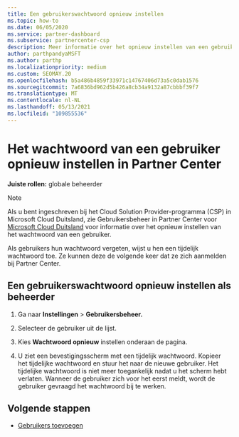 ```yaml
---
title: Een gebruikerswachtwoord opnieuw instellen
ms.topic: how-to
ms.date: 06/05/2020
ms.service: partner-dashboard
ms.subservice: partnercenter-csp
description: Meer informatie over het opnieuw instellen van een gebruikerswachtwoord in Partner Center. Gebruikers ontvangen een tijdelijk wachtwoord de volgende keer dat ze zich aanmelden bij Partner Center.
author: parthpandyaMSFT
ms.author: parthp
ms.localizationpriority: medium
ms.custom: SEOMAY.20
ms.openlocfilehash: b5a486b4859f33971c14767406d73a5c0dab1576
ms.sourcegitcommit: 7a6836bd962d5b426a8cb34a9132a87cbbbf39f7
ms.translationtype: MT
ms.contentlocale: nl-NL
ms.lasthandoff: 05/13/2021
ms.locfileid: "109855536"
---
```

# <a name="reset-a-users-password-in-partner-center"></a>Het wachtwoord van een gebruiker opnieuw instellen in Partner Center

**Juiste rollen:** globale beheerder

> [!NOTE]  
> Als u bent ingeschreven bij het Cloud Solution Provider-programma (CSP) in Microsoft Cloud Duitsland, zie Gebruikersbeheer in Partner Center voor [Microsoft Cloud Duitsland](user-management-in-partner-center-for-microsoft-cloud-germany.md) voor informatie over het opnieuw instellen van het wachtwoord van een gebruiker.

Als gebruikers hun wachtwoord vergeten, wijst u hen een tijdelijk wachtwoord toe. Ze kunnen deze de volgende keer dat ze zich aanmelden bij Partner Center.

## <a name="reset-a-user-password-as-an-admin"></a>Een gebruikerswachtwoord opnieuw instellen als beheerder

1. Ga naar **Instellingen** &gt; **Gebruikersbeheer.**

2. Selecteer de gebruiker uit de lijst.

3. Kies **Wachtwoord opnieuw** instellen onderaan de pagina.

4. U ziet een bevestigingsscherm met een tijdelijk wachtwoord. Kopieer het tijdelijke wachtwoord en stuur het naar de nieuwe gebruiker. Het tijdelijke wachtwoord is niet meer toegankelijk nadat u het scherm hebt verlaten. Wanneer de gebruiker zich voor het eerst meldt, wordt de gebruiker gevraagd het wachtwoord bij te werken.

## <a name="next-steps"></a>Volgende stappen

- [Gebruikers toevoegen](create-user-accounts-and-set-permissions.md)